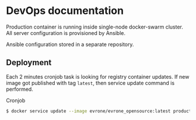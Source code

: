 # DevOps documentation

Production container is running inside single-node docker-swarm
cluster. All server configuration is provisioned by Ansible.

Ansible configuration stored in a separate repository.

## Deployment

Each 2 minutes cronjob task is looking for registry container
updates. If new image got published with tag `latest`, then service
update command is performed.

Cronjob
```sh
$ docker service update --image evrone/evrone_opensource:latest production_app
```
